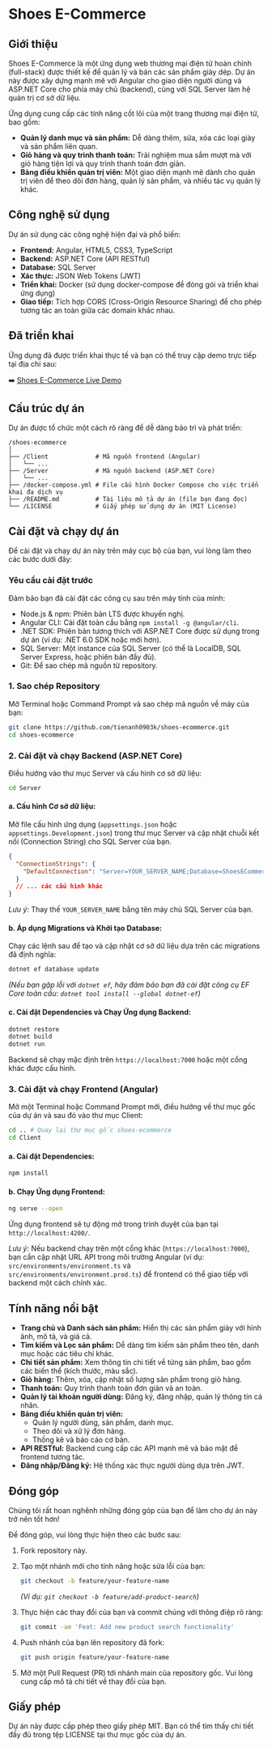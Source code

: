 # Shoes E-Commerce

## Giới thiệu

Shoes E-Commerce là một ứng dụng web thương mại điện tử hoàn chỉnh (full-stack) được thiết kế để quản lý và bán các sản phẩm giày dép. Dự án này được xây dựng mạnh mẽ với Angular cho giao diện người dùng và ASP.NET Core cho phía máy chủ (backend), cùng với SQL Server làm hệ quản trị cơ sở dữ liệu.

Ứng dụng cung cấp các tính năng cốt lõi của một trang thương mại điện tử, bao gồm:

- **Quản lý danh mục và sản phẩm:** Dễ dàng thêm, sửa, xóa các loại giày và sản phẩm liên quan.
- **Giỏ hàng và quy trình thanh toán:** Trải nghiệm mua sắm mượt mà với giỏ hàng tiện lợi và quy trình thanh toán đơn giản.
- **Bảng điều khiển quản trị viên:** Một giao diện mạnh mẽ dành cho quản trị viên để theo dõi đơn hàng, quản lý sản phẩm, và nhiều tác vụ quản lý khác.

## Công nghệ sử dụng

Dự án sử dụng các công nghệ hiện đại và phổ biến:

- **Frontend:** Angular, HTML5, CSS3, TypeScript
- **Backend:** ASP.NET Core (API RESTful)
- **Database:** SQL Server
- **Xác thực:** JSON Web Tokens (JWT)
- **Triển khai:** Docker (sử dụng docker-compose để đóng gói và triển khai ứng dụng)
- **Giao tiếp:** Tích hợp CORS (Cross-Origin Resource Sharing) để cho phép tương tác an toàn giữa các domain khác nhau.

## Đã triển khai

Ứng dụng đã được triển khai thực tế và bạn có thể truy cập demo trực tiếp tại địa chỉ sau:

➡️ [Shoes E-Commerce Live Demo](http://banhangonline.vnmylove.top/)

## Cấu trúc dự án

Dự án được tổ chức một cách rõ ràng để dễ dàng bảo trì và phát triển:

```
/shoes-ecommerce
│
├── /Client             # Mã nguồn frontend (Angular)
│   └── ...
├── /Server             # Mã nguồn backend (ASP.NET Core)
│   └── ...
├── /docker-compose.yml # File cấu hình Docker Compose cho việc triển khai đa dịch vụ
├── /README.md          # Tài liệu mô tả dự án (file bạn đang đọc)
└── /LICENSE            # Giấy phép sử dụng dự án (MIT License)
```

## Cài đặt và chạy dự án

Để cài đặt và chạy dự án này trên máy cục bộ của bạn, vui lòng làm theo các bước dưới đây:

### Yêu cầu cài đặt trước

Đảm bảo bạn đã cài đặt các công cụ sau trên máy tính của mình:

- Node.js & npm: Phiên bản LTS được khuyến nghị.
- Angular CLI: Cài đặt toàn cầu bằng `npm install -g @angular/cli`.
- .NET SDK: Phiên bản tương thích với ASP.NET Core được sử dụng trong dự án (ví dụ: .NET 6.0 SDK hoặc mới hơn).
- SQL Server: Một instance của SQL Server (có thể là LocalDB, SQL Server Express, hoặc phiên bản đầy đủ).
- Git: Để sao chép mã nguồn từ repository.

### 1. Sao chép Repository

Mở Terminal hoặc Command Prompt và sao chép mã nguồn về máy của bạn:

```bash
git clone https://github.com/tienanh0903k/shoes-ecommerce.git
cd shoes-ecommerce
```

### 2. Cài đặt và chạy Backend (ASP.NET Core)

Điều hướng vào thư mục Server và cấu hình cơ sở dữ liệu:

```bash
cd Server
```

#### a. Cấu hình Cơ sở dữ liệu:

Mở file cấu hình ứng dụng (`appsettings.json` hoặc `appsettings.Development.json`) trong thư mục Server và cập nhật chuỗi kết nối (Connection String) cho SQL Server của bạn.

```json
{
  "ConnectionStrings": {
    "DefaultConnection": "Server=YOUR_SERVER_NAME;Database=ShoesECommerceDb;Trusted_Connection=True;MultipleActiveResultSets=true;TrustServerCertificate=True;"
  }
  // ... các cấu hình khác
}
```

*Lưu ý:* Thay thế `YOUR_SERVER_NAME` bằng tên máy chủ SQL Server của bạn.

#### b. Áp dụng Migrations và Khởi tạo Database:

Chạy các lệnh sau để tạo và cập nhật cơ sở dữ liệu dựa trên các migrations đã định nghĩa:

```bash
dotnet ef database update
```

*(Nếu bạn gặp lỗi với `dotnet ef`, hãy đảm bảo bạn đã cài đặt công cụ EF Core toàn cầu: `dotnet tool install --global dotnet-ef`)*

#### c. Cài đặt Dependencies và Chạy Ứng dụng Backend:

```bash
dotnet restore
dotnet build
dotnet run
```

Backend sẽ chạy mặc định trên `https://localhost:7000` hoặc một cổng khác được cấu hình.

### 3. Cài đặt và chạy Frontend (Angular)

Mở một Terminal hoặc Command Prompt mới, điều hướng về thư mục gốc của dự án và sau đó vào thư mục Client:

```bash
cd .. # Quay lại thư mục gốc shoes-ecommerce
cd Client
```

#### a. Cài đặt Dependencies:

```bash
npm install
```

#### b. Chạy Ứng dụng Frontend:

```bash
ng serve --open
```

Ứng dụng frontend sẽ tự động mở trong trình duyệt của bạn tại `http://localhost:4200/`.

*Lưu ý:* Nếu backend chạy trên một cổng khác (`https://localhost:7000`), bạn cần cập nhật URL API trong môi trường Angular (ví dụ: `src/environments/environment.ts` và `src/environments/environment.prod.ts`) để frontend có thể giao tiếp với backend một cách chính xác.

## Tính năng nổi bật

- **Trang chủ và Danh sách sản phẩm:** Hiển thị các sản phẩm giày với hình ảnh, mô tả, và giá cả.
- **Tìm kiếm và Lọc sản phẩm:** Dễ dàng tìm kiếm sản phẩm theo tên, danh mục hoặc các tiêu chí khác.
- **Chi tiết sản phẩm:** Xem thông tin chi tiết về từng sản phẩm, bao gồm các biến thể (kích thước, màu sắc).
- **Giỏ hàng:** Thêm, xóa, cập nhật số lượng sản phẩm trong giỏ hàng.
- **Thanh toán:** Quy trình thanh toán đơn giản và an toàn.
- **Quản lý tài khoản người dùng:** Đăng ký, đăng nhập, quản lý thông tin cá nhân.
- **Bảng điều khiển quản trị viên:**
  - Quản lý người dùng, sản phẩm, danh mục.
  - Theo dõi và xử lý đơn hàng.
  - Thống kê và báo cáo cơ bản.
- **API RESTful:** Backend cung cấp các API mạnh mẽ và bảo mật để frontend tương tác.
- **Đăng nhập/Đăng ký:** Hệ thống xác thực người dùng dựa trên JWT.

## Đóng góp

Chúng tôi rất hoan nghênh những đóng góp của bạn để làm cho dự án này trở nên tốt hơn!

Để đóng góp, vui lòng thực hiện theo các bước sau:

1. Fork repository này.
2. Tạo một nhánh mới cho tính năng hoặc sửa lỗi của bạn:

   ```bash
   git checkout -b feature/your-feature-name
   ```

   *(Ví dụ: `git checkout -b feature/add-product-search`)*

3. Thực hiện các thay đổi của bạn và commit chúng với thông điệp rõ ràng:

   ```bash
   git commit -am 'Feat: Add new product search functionality'
   ```

4. Push nhánh của bạn lên repository đã fork:

   ```bash
   git push origin feature/your-feature-name
   ```

5. Mở một Pull Request (PR) tới nhánh main của repository gốc. Vui lòng cung cấp mô tả chi tiết về thay đổi của bạn.

## Giấy phép

Dự án này được cấp phép theo giấy phép MIT. Bạn có thể tìm thấy chi tiết đầy đủ trong tệp LICENSE tại thư mục gốc của dự án.
